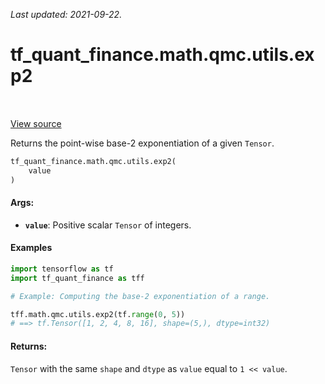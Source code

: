 <!--
This file is generated by a tool. Do not edit directly.
For open-source contributions the docs will be updated automatically.
-->

*Last updated: 2021-09-22.*

<div itemscope itemtype="http://developers.google.com/ReferenceObject">
<meta itemprop="name" content="tf_quant_finance.math.qmc.utils.exp2" />
<meta itemprop="path" content="Stable" />
</div>

# tf_quant_finance.math.qmc.utils.exp2

<!-- Insert buttons and diff -->

<table class="tfo-notebook-buttons tfo-api" align="left">
</table>

<a target="_blank" href="https://github.com/google/tf-quant-finance/blob/master/tf_quant_finance/math/qmc/utils.py">View source</a>



Returns the point-wise base-2 exponentiation of a given `Tensor`.

```python
tf_quant_finance.math.qmc.utils.exp2(
    value
)
```



<!-- Placeholder for "Used in" -->


#### Args:


* <b>`value`</b>: Positive scalar `Tensor` of integers.

#### Examples

```python
import tensorflow as tf
import tf_quant_finance as tff

# Example: Computing the base-2 exponentiation of a range.

tff.math.qmc.utils.exp2(tf.range(0, 5))
# ==> tf.Tensor([1, 2, 4, 8, 16], shape=(5,), dtype=int32)
```

#### Returns:

`Tensor` with the same `shape` and `dtype` as `value` equal to `1 << value`.

